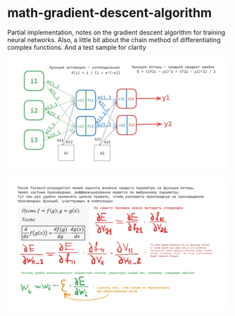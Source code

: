 # math-gradient-descent-algorithm
Partial implementation, notes on the gradient descent algorithm for training neural networks. Also, a little bit about the chain method of differentiating complex functions. And a test sample for clarity

![Example](./example.jpg)

![The gradient descent algorithm](./gradient.jpg)